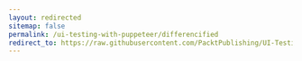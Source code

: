```yaml
---
layout: redirected
sitemap: false
permalink: /ui-testing-with-puppeteer/differencified
redirect_to: https://raw.githubusercontent.com/PacktPublishing/UI-Testing-with-Puppeteer/master/Chapter7/differencify_reports/__image_snapshots__/__differencified_output__/Home%201.differencified.png
---
```



